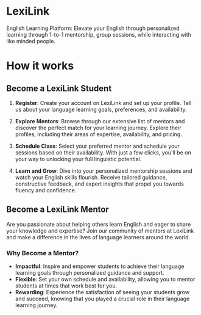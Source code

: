 # LexiLink
English Learning Platform: Elevate your English through personalized learning through 1-to-1 mentorship, group sessions, while interacting with like minded people.

# How it works

## Become a LexiLink Student

1. **Register**: Create your account on LexiLink and set up your profile. Tell us about your language learning goals, preferences, and availability.

2. **Explore Mentors**: Browse through our extensive list of mentors and discover the perfect match for your learning journey. Explore their profiles, including their areas of expertise, availability, and pricing.

3. **Schedule Class**: Select your preferred mentor and schedule your sessions based on their availability. With just a few clicks, you'll be on your way to unlocking your full linguistic potential.

4. **Learn and Grow**: Dive into your personalized mentorship sessions and watch your English skills flourish. Receive tailored guidance, constructive feedback, and expert insights that propel you towards fluency and confidence.

## Become a LexiLink Mentor

Are you passionate about helping others learn English and eager to share your knowledge and expertise? Join our community of mentors at LexiLink and make a difference in the lives of language learners around the world.

### Why Become a Mentor?
- **Impactful**: Inspire and empower students to achieve their language learning goals through personalized guidance and support.
- **Flexible**: Set your own schedule and availability, allowing you to mentor students at times that work best for you.
- **Rewarding**: Experience the satisfaction of seeing your students grow and succeed, knowing that you played a crucial role in their language learning journey.